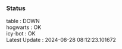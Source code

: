### Status


table : DOWN  
hogwarts : OK  
icy-bot : OK  
Latest Update : 2024-08-28 08:12:23.101672
